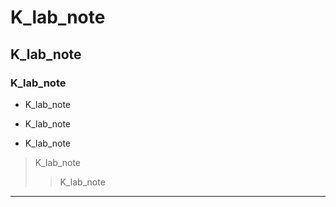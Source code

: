 # K_lab_note
## K_lab_note
### K_lab_note
* K_lab_note
+ K_lab_note
- K_lab_note

> K_lab_note
>> K_lab_note

<hr/>

